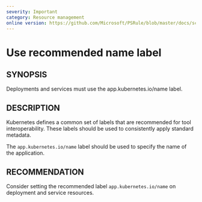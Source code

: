 ```yaml
---
severity: Important
category: Resource management
online version: https://github.com/Microsoft/PSRule/blob/master/docs/scenarios/rule-docs/en-US/metadata.Name.md
---
```


# Use recommended name label

## SYNOPSIS

Deployments and services must use the app.kubernetes.io/name label.

## DESCRIPTION

Kubernetes defines a common set of labels that are recommended for tool interoperability.
These labels should be used to consistently apply standard metadata.

The `app.kubernetes.io/name` label should be used to specify the name of the application.

## RECOMMENDATION

Consider setting the recommended label `app.kubernetes.io/name` on deployment and service resources.

